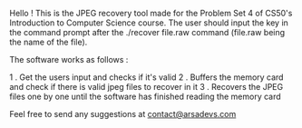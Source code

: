 Hello ! This is the JPEG recovery tool made for the Problem Set 4 of CS50's Introduction to Computer Science course.
The user should input the key in the command prompt after the ./recover file.raw command (file.raw being the name of the file).

The software works as follows :

1 . Get the users input and checks if it's valid
2 . Buffers the memory card and check if there is valid jpeg files to recover in it
3 . Recovers the JPEG files one by one until the software has finished reading the memory card

Feel free to send any suggestions at contact@arsadevs.com